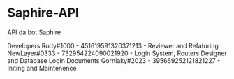 # Saphire-API
API da bot Saphire

Developers
Rody#1000 - 451619591320371213 - Reviewer and Refatoring
NewLayer#0333 - 732954224090021920 - Login System, Routers Designer and Database Login Documents
Gorniaky#2023 - 395669252121821227 - Initing and Maintenence